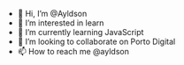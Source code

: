 - 👋 Hi, I’m @Ayldson
- 👀 I’m interested in learn 
- 🌱 I’m currently learning JavaScript
- 💞️ I’m looking to collaborate on Porto Digital
- 📫 How to reach me @ayldson
